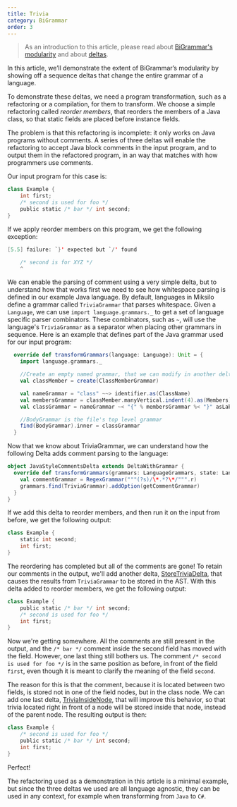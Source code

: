 ```yaml
---
title: Trivia
category: BiGrammar
order: 3
---
```


> As an introduction to this article, please read about [BiGrammar's modularity](http://keyboarddrummer.github.io/Miksilo/grammar/modularity/) and about [deltas](http://keyboarddrummer.github.io/Miksilo/core/delta/).

In this article, we’ll demonstrate the extent of BiGrammar’s modularity by showing off a sequence deltas that change the entire grammar of a language.

To demonstrate these deltas, we need a program transformation, such as a refactoring or a compilation, for them to transform. We choose a simple refactoring called _reorder members_, that reorders the members of a Java class, so that static fields are placed before instance fields.

The problem is that this refactoring is incomplete: it only works on Java programs without comments. A series of three deltas will enable the refactoring to accept Java block comments in the input program, and to output them in the refactored program, in an way that matches with how programmers use comments.

Our input program for this case is:

```scala
class Example {
    int first;
    /* second is used for foo */
    public static /* bar */ int second;
}
```

If we apply reorder members on this program, we get the following exception:

```java
[5.5] failure: `}' expected but `/' found

    /* second is for XYZ */
    ^
```

We can enable the parsing of comment using a very simple delta, but to understand how that works first we need to see how whitespace parsing is defined in our example Java language. By default, languages in Miksilo define a grammar called `TriviaGrammar` that parses whitespace. Given a `Language`, we can use `import language.grammars._` to get a set of language specific parser combinators. These combinators, such as `~`, will use the language's `TriviaGrammar` as a separator when placing other grammars in sequence. Here is an example that defines part of the Java grammar used for our input program:

```scala
  override def transformGrammars(language: Language): Unit = {
    import language.grammars._

    //Create an empty named grammar, that we can modify in another delta.
    val classMember = create(ClassMemberGrammar) 

    val nameGrammar = "class" ~~> identifier.as(ClassName)
    val membersGrammar = classMember.manyVertical.indent(4).as(Members)
    val classGrammar = nameGrammar ~< "{" % membersGrammar %< "}" asLabelledNode Shape

    //BodyGrammar is the file's top level grammar
    find(BodyGrammar).inner = classGrammar 
  }
```

Now that we know about TriviaGrammar, we can understand how the following Delta adds comment parsing to the language:

```scala
object JavaStyleCommentsDelta extends DeltaWithGrammar {
  override def transformGrammars(grammars: LanguageGrammars, state: Language) = {
    val commentGrammar = RegexGrammar("""(?s)/\*.*?\*/""".r)
    grammars.find(TriviaGrammar).addOption(getCommentGrammar)
  }
}
```

If we add this delta to reorder members, and then run it on the input from before, we get the following output:

```scala
class Example {
    static int second;
    int first;
}
```

The reordering has completed but all of the comments are gone! To retain our comments in the output, we'll add another delta, [StoreTriviaDelta](https://github.com/keyboardDrummer/Miksilo/blob/master/src/main/scala/deltas/javac/trivia/StoreTriviaDelta.scala), that causes the results from `TriviaGrammar` to be stored in the AST. With this delta added to reorder members, we get the following output:

```scala
class Example {
    public static /* bar */ int second;
    /* second is used for foo */
    int first;
}
```

Now we're getting somewhere. All the comments are still present in the output, and the `/* bar */` comment inside the second field has moved with the field. However, one last thing still bothers us. The comment `/* second is used for foo */` is in the same position as before, in front of the field `first`, even though it is meant to clarify the meaning of the field `second`.

The reason for this is that the comment, because it is located between two fields, is stored not in one of the field nodes, but in the class node. We can add one last delta, [TriviaInsideNode](https://github.com/keyboardDrummer/Miksilo/blob/master/src/main/scala/deltas/javac/trivia/TriviaInsideNode.scala), that will improve this behavior, so that trivia located right in front of a node will be stored inside that node, instead of the parent node. The resulting output is then:

```scala
class Example {
    /* second is used for foo */
    public static /* bar */ int second;
    int first;
}
```

Perfect!

The refactoring used as a demonstration in this article is a minimal example, but since the three deltas we used are all language agnostic, they can be used in any context, for example when transforming from `Java` to `C#`.